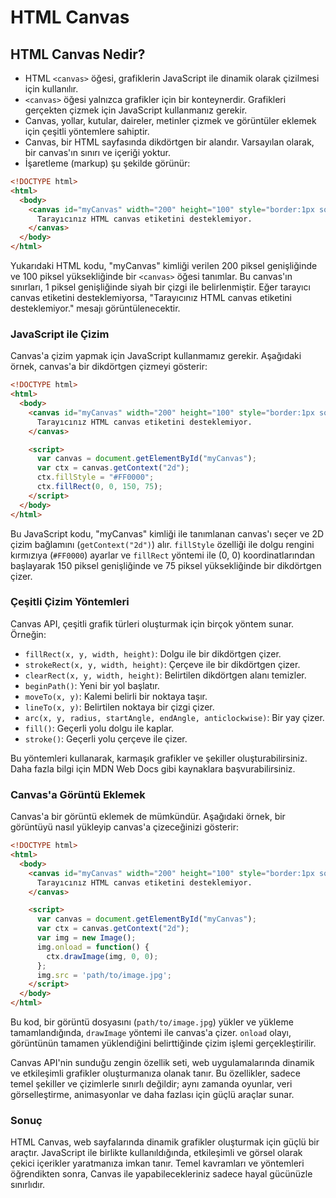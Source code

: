 # HTML Canvas

## HTML Canvas Nedir?

- HTML `<canvas>` öğesi, grafiklerin JavaScript ile dinamik olarak çizilmesi için kullanılır.
- `<canvas>` öğesi yalnızca grafikler için bir konteynerdir. Grafikleri gerçekten çizmek için JavaScript kullanmanız gerekir.
- Canvas, yollar, kutular, daireler, metinler çizmek ve görüntüler eklemek için çeşitli yöntemlere sahiptir.
- Canvas, bir HTML sayfasında dikdörtgen bir alandır. Varsayılan olarak, bir canvas'ın sınırı ve içeriği yoktur.
- İşaretleme (markup) şu şekilde görünür:

```html
<!DOCTYPE html>
<html>
  <body>
    <canvas id="myCanvas" width="200" height="100" style="border:1px solid #000000;">
      Tarayıcınız HTML canvas etiketini desteklemiyor.
    </canvas>
  </body>
</html>
```

Yukarıdaki HTML kodu, "myCanvas" kimliği verilen 200 piksel genişliğinde ve 100 piksel yüksekliğinde bir `<canvas>` öğesi tanımlar. Bu canvas'ın sınırları, 1 piksel genişliğinde siyah bir çizgi ile belirlenmiştir. Eğer tarayıcı canvas etiketini desteklemiyorsa, "Tarayıcınız HTML canvas etiketini desteklemiyor." mesajı görüntülenecektir.

### JavaScript ile Çizim

Canvas'a çizim yapmak için JavaScript kullanmamız gerekir. Aşağıdaki örnek, canvas'a bir dikdörtgen çizmeyi gösterir:

```html
<!DOCTYPE html>
<html>
  <body>
    <canvas id="myCanvas" width="200" height="100" style="border:1px solid #000000;">
      Tarayıcınız HTML canvas etiketini desteklemiyor.
    </canvas>

    <script>
      var canvas = document.getElementById("myCanvas");
      var ctx = canvas.getContext("2d");
      ctx.fillStyle = "#FF0000";
      ctx.fillRect(0, 0, 150, 75);
    </script>
  </body>
</html>
```

Bu JavaScript kodu, "myCanvas" kimliği ile tanımlanan canvas'ı seçer ve 2D çizim bağlamını (`getContext("2d")`) alır. `fillStyle` özelliği ile dolgu rengini kırmızıya (`#FF0000`) ayarlar ve `fillRect` yöntemi ile (0, 0) koordinatlarından başlayarak 150 piksel genişliğinde ve 75 piksel yüksekliğinde bir dikdörtgen çizer.

### Çeşitli Çizim Yöntemleri

Canvas API, çeşitli grafik türleri oluşturmak için birçok yöntem sunar. Örneğin:

- `fillRect(x, y, width, height)`: Dolgu ile bir dikdörtgen çizer.
- `strokeRect(x, y, width, height)`: Çerçeve ile bir dikdörtgen çizer.
- `clearRect(x, y, width, height)`: Belirtilen dikdörtgen alanı temizler.
- `beginPath()`: Yeni bir yol başlatır.
- `moveTo(x, y)`: Kalemi belirli bir noktaya taşır.
- `lineTo(x, y)`: Belirtilen noktaya bir çizgi çizer.
- `arc(x, y, radius, startAngle, endAngle, anticlockwise)`: Bir yay çizer.
- `fill()`: Geçerli yolu dolgu ile kaplar.
- `stroke()`: Geçerli yolu çerçeve ile çizer.

Bu yöntemleri kullanarak, karmaşık grafikler ve şekiller oluşturabilirsiniz. Daha fazla bilgi için MDN Web Docs gibi kaynaklara başvurabilirsiniz.

### Canvas'a Görüntü Eklemek

Canvas'a bir görüntü eklemek de mümkündür. Aşağıdaki örnek, bir görüntüyü nasıl yükleyip canvas'a çizeceğinizi gösterir:

```html
<!DOCTYPE html>
<html>
  <body>
    <canvas id="myCanvas" width="200" height="100" style="border:1px solid #000000;">
      Tarayıcınız HTML canvas etiketini desteklemiyor.
    </canvas>

    <script>
      var canvas = document.getElementById("myCanvas");
      var ctx = canvas.getContext("2d");
      var img = new Image();
      img.onload = function() {
        ctx.drawImage(img, 0, 0);
      };
      img.src = 'path/to/image.jpg';
    </script>
  </body>
</html>
```

Bu kod, bir görüntü dosyasını (`path/to/image.jpg`) yükler ve yükleme tamamlandığında, `drawImage` yöntemi ile canvas'a çizer. `onload` olayı, görüntünün tamamen yüklendiğini belirttiğinde çizim işlemi gerçekleştirilir.

Canvas API'nin sunduğu zengin özellik seti, web uygulamalarında dinamik ve etkileşimli grafikler oluşturmanıza olanak tanır. Bu özellikler, sadece temel şekiller ve çizimlerle sınırlı değildir; aynı zamanda oyunlar, veri görselleştirme, animasyonlar ve daha fazlası için güçlü araçlar sunar.

### Sonuç

HTML Canvas, web sayfalarında dinamik grafikler oluşturmak için güçlü bir araçtır. JavaScript ile birlikte kullanıldığında, etkileşimli ve görsel olarak çekici içerikler yaratmanıza imkan tanır. Temel kavramları ve yöntemleri öğrendikten sonra, Canvas ile yapabilecekleriniz sadece hayal gücünüzle sınırlıdır.
